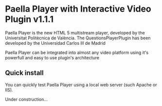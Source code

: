 # Paella Player with Interactive Video Plugin v1.1.1 #
Paella Player is the new HTML 5 multistream player, developed by the Universitat Politècnica de València. The QuestionsPlayerPlugin has been developed by the Universidad Carlos III de Madrid

Paella Player can be integrated into almost any video platform using it's powerfull and easy to use plugin's architecture

## Quick install ##
You can quickly test Paella Player using a local web server (such Apache or IIS).

Under construction...

